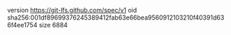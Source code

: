 version https://git-lfs.github.com/spec/v1
oid sha256:001df89699376245389412fab63e66bea9560912103210f40391d636f4ee1754
size 6884
